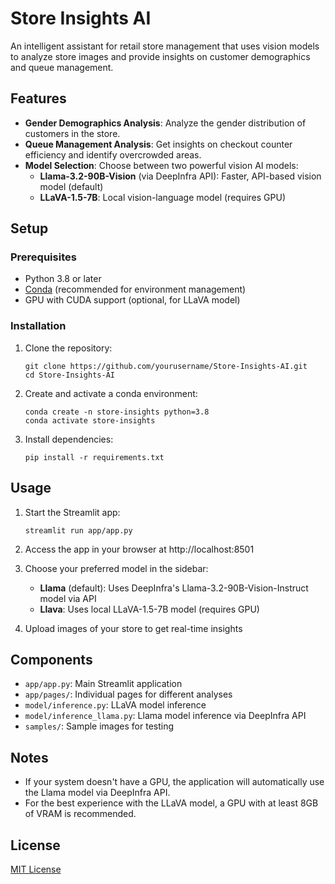 # Store Insights AI

An intelligent assistant for retail store management that uses vision models to analyze store images and provide insights on customer demographics and queue management.

## Features

- **Gender Demographics Analysis**: Analyze the gender distribution of customers in the store.
- **Queue Management Analysis**: Get insights on checkout counter efficiency and identify overcrowded areas.
- **Model Selection**: Choose between two powerful vision AI models:
  - **Llama-3.2-90B-Vision** (via DeepInfra API): Faster, API-based vision model (default)
  - **LLaVA-1.5-7B**: Local vision-language model (requires GPU)

## Setup

### Prerequisites

- Python 3.8 or later
- [Conda](https://docs.conda.io/en/latest/) (recommended for environment management)
- GPU with CUDA support (optional, for LLaVA model)

### Installation

1. Clone the repository:
   ```
   git clone https://github.com/yourusername/Store-Insights-AI.git
   cd Store-Insights-AI
   ```

2. Create and activate a conda environment:
   ```
   conda create -n store-insights python=3.8
   conda activate store-insights
   ```

3. Install dependencies:
   ```
   pip install -r requirements.txt
   ```

## Usage

1. Start the Streamlit app:
   ```
   streamlit run app/app.py
   ```

2. Access the app in your browser at http://localhost:8501

3. Choose your preferred model in the sidebar:
   - **Llama** (default): Uses DeepInfra's Llama-3.2-90B-Vision-Instruct model via API
   - **Llava**: Uses local LLaVA-1.5-7B model (requires GPU)

4. Upload images of your store to get real-time insights

## Components

- `app/app.py`: Main Streamlit application
- `app/pages/`: Individual pages for different analyses
- `model/inference.py`: LLaVA model inference
- `model/inference_llama.py`: Llama model inference via DeepInfra API
- `samples/`: Sample images for testing

## Notes

- If your system doesn't have a GPU, the application will automatically use the Llama model via DeepInfra API.
- For the best experience with the LLaVA model, a GPU with at least 8GB of VRAM is recommended.

## License

[MIT License](LICENSE) 